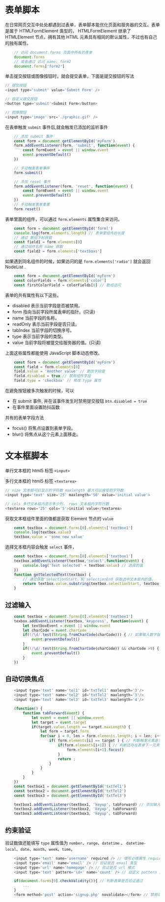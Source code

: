 # 表单脚本

在日常网页交互中处处都遇到过表单，表单脚本能优化页面和服务器的交互。表单是属于 HTMLFormElement 类型的， HTMLFormElement 继承了 HTMLElement 节点，拥有其他 HTML 元素具有相同的默认属性，不过也有自己的独有属性。


```javascript
    // 访问 document.forms 页面中所有的表单
    document.forms
    // 或者通过 访问 name: form2
    document.forms['form2']
```

单击提交按钮或图像按钮时，就会提交表单，下面是提交按钮的写法

```javascript
// 提交按钮
<input type='submit' value='Submit Form' />

// 自定义提交按钮
<button type='submit'>Submit Form</button>

// 图像按钮
<input type='image' src='./graphic.gif' />
```

在表单触发 `submit` 事件后,就会触发已添加的监听事件

```javascript
    // 添加 submit 事件
    const form = document.getElementById('myForm')
    form.addEventListener(form, 'submit', function(event) {
        const formEvent = event || window.event
        event.preventDefault()
    })

    // 手动触发表单事件
    form.submit()

    // 添加 reset 事件
    form.addEventListener(form, 'reset', function(event) {
        const formEvent = event || window.event
        event.preventDefault()
    })
    // 手动触发表单重置
    form.reset()
```

表单里面的组件，可以通过 `form.elements` 属性集合来访问。

```javascript
    const form = document.getElementById('forml')
    console.log(form.elements.length) // 表单里组件的长度
    // 通过 数组下标获致
    const field1 = form.elements[0]
    // 通过组件名称 name 获取
    const field2 = form.elements['textboxs']
```

如果遇到同名组件的时候，如果访问的是 `form.elements['radio']` 就会返回 NodeList .

```javascript
    const form = document.getElementById('myForm')
    const colorFields = form.elements['color']
    const firstColorField = colorFields[0] // 数组访问
```

表单的共有属性有以下这些。

- disabled 表示当前字段是否被禁用。
- form 指向当前字段所属表单的指针。(只读)
- name 当前字段的名称。
- readOnly 表示当前字段是否只读。
- tabIndex 当前字段的切换序号。
- type 表示当前字段的类型。
- value 当前字段将被提交给服务器的值。(只读)

上面这些属性都能使用 JavaScript 脚本动态修改。

```javascript
    const form = document.getElementById('myForm')
    const field = form.elements[0] 
    field.value = 'Another value' // 更改字段值
    field.disabled = true // 禁用组件字段
    field.type = 'checkbox' // 修改 type 属性
```

在避免按钮被多次触发的时候，可以
- 在 submit 事件, 并在该事件发生时禁用提交按钮 `btn.disabled = true`
- 在事件里面设置防抖函数

共有的表单字段方法
- focus() 将焦点设置到表单字段。
- blur() 将焦点从这个元素上面移走。

# 文本框脚本

单行文本框的 html5 标签 `<input>`

多行文本框的 html5 标签 `<textarea>`

```javascript
// size 文本框可以显示的字符数 maxlength 最大可以接受的字符数
<input type='text' size='25' maxlength='50' value='initial value'>

// cols 多行文本框内显示多少列， rows 文本框内字符行数
<textarea rows='25' cols='5'>initial value</textarea>
```
获取文本框组件里面的值都是获取 Element 节点的 `value`

```javascript
    const textbox = document.forms[0].elements['textbox1']
    console.log(textbox.value)
    textbox.value = 'some new value'
```

选择文本框内容会触发 `select` 事件，
```javascript
    const textbox = document.forms[0].elements['textbox1']
    textbox.addEventListener(textbox,'select',function(event) {
        console.log('Text selected' + textbox.value) // 选择的值
    })
    function getSelectedText(textbox) {
        // 通过获取 selectionStart，和 selectionEnd 获取选中文本框内的值。
        return textbox.value.substring(textbox.selectionStart, textbox.selectionEnd)
    }
```
## 过滤输入


```javascript
    const textbox = document.forms[0].elements['textbox1']
    texbox.addEventListener(textbox,'keypress', function(event) {
        let textboxEvent = event || window.event
        let charCode = event.charCode
        if(!/\d/.test(String.fromCharCode(charCode))) { // 如果输入数字就取消默认操作
            event.preventDefault()
        }
        if(!/\d/.test(String.fromCharCode(charCode)) && charCode >9) { // 不屏蔽字符编码小于10的键值
            event.preventDefault()
        }
    })

```

## 自动切换焦点

```javascript
    <input type='text' name='tel1' id='txtTel1' maxlength='3'/>
    <input type='text' name='tel2' id='txtTel2' maxlength='3'/>
    <input type='text' name='tel3' id='txtTel3' maxlength='4'/>

    (function() {
        function tabForward(event) {
            let event = event || window.event
            let target = event.target
            if(target.value.length == target.maxLength) {
                let form = target.form
                for(var i = 0, len = form.elements.length; i < len; i++) { // 遍历表单里面的元素长度
                    if( form.elements[i] == target ) { // 判断触发元素是当前元素时
                        if(form.elements[i+1]) { // 判断还存在表单下一元素，使用下一元素获取焦点
                            form.elements[i+1].focus()
                        }
                        return ;
                    }
                }
            }
        }
    })
    const textbox1 = document.getElementById('txtTel1')
    const textbox2 = document.getElementById('txtTel2')
    const textbox3 = document.getElementById('txtTel3')

    textbox1.addEventListener(textbox1, 'keyup', tabForward) // 添加输入事件
    textbox2.addEventListener(textbox2, 'keyup', tabForward)
    textbox3.addEventListener(textbox3, 'keyup', tabForward)
```

## 约束验证

验证数值还能填写 `type` 属性值为 `number`、`range`、`datetime` 、 `datetime-local`、`date`、`month`、`week`、`time`。

```javascript
    <input type='text' name='username' required /> // 填写必填属性 required
    <input type='email' name='email' /> // 验证是否 email 类型
    <input type='url' name='homepage' /> // 验证是否 url 模式
    <input type='text' pattern='\d+' name='count' /> // 自定义 pattern 正则表达式 来难数据

    if(document.forms[0].checkValidity()){ // 判断表单是否验证通过
        ...
    }
    <form method='post' action='signup.php' novalidate></form> // 禁用验证
```